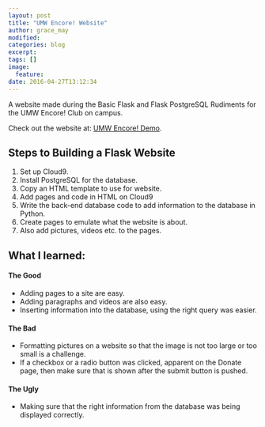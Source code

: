 ```yaml
---
layout: post
title: "UMW Encore! Website"
author: grace_may
modified:
categories: blog
excerpt:
tags: []
image:
  feature:
date: 2016-04-27T13:12:34
---
```


A website made during the Basic Flask and Flask PostgreSQL Rudiments for the UMW Encore! Club on campus.

Check out the website at: [UMW Encore! Demo](https://cpsc350-gmay.c9users.io/). 

## Steps to Building a Flask Website ##
1. Set up Cloud9.
2. Install PostgreSQL for the database.
3. Copy an HTML template to use for website.
4. Add pages and code in HTML on Cloud9
5. Write the back-end database code to add information to the database in Python.
6. Create pages to emulate what the website is about.
7. Also add pictures, videos etc. to the pages.

## What I learned: ##

#### The Good
* Adding pages to a site are easy.
* Adding paragraphs and videos are also easy.
* Inserting information into the database, using the right query was easier.

#### The Bad
* Formatting pictures on a website so that the image is not too large or too small is a challenge.
* If a checkbox or a radio button was clicked, apparent on the Donate page, then make sure that is shown after the submit button is pushed.

#### The Ugly
* Making sure that the right information from the database was being displayed correctly.




